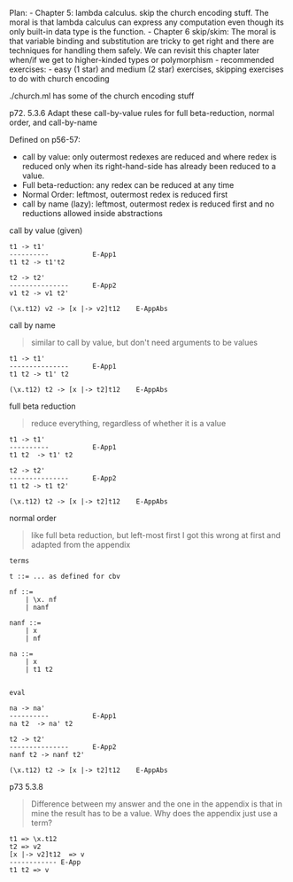 
Plan:
    - Chapter 5: lambda calculus. skip the church encoding stuff. The moral is that lambda calculus can express any computation even though its only built-in data type is the function.
    - Chapter 6 skip/skim: The moral is that variable binding and substitution are tricky to get right and there are techniques for handling them safely. We can revisit this chapter later when/if we get to higher-kinded types or polymorphism
    - recommended exercises:
        - easy (1 star) and medium (2 star) exercises, skipping exercises to do with church encoding

./church.ml has some of the church encoding stuff 


p72.
5.3.6
Adapt these call-by-value rules for full beta-reduction, normal order, and call-by-name

Defined on p56-57:
- call by value: only outermost redexes are reduced and where redex is reduced only when its right-hand-side has already been reduced to a value.
- Full beta-reduction: any redex can be reduced at any time
- Normal Order: leftmost, outermost redex is reduced first
- call by name (lazy): leftmost, outermost redex is reduced first and no reductions allowed inside abstractions 


call by value (given)

```
t1 -> t1'
----------           E-App1
t1 t2 -> t1't2

t2 -> t2'
---------------      E-App2
v1 t2 -> v1 t2'

(\x.t12) v2 -> [x |-> v2]t12    E-AppAbs
```

call by name
> similar to call by value, but
> don't need arguments to be values
```
t1 -> t1'
---------------      E-App1
t1 t2 -> t1' t2

(\x.t12) t2 -> [x |-> t2]t12    E-AppAbs
```

full beta reduction

> reduce everything, regardless of whether it is a value
```
t1 -> t1'
----------           E-App1
t1 t2  -> t1' t2

t2 -> t2'
---------------      E-App2
t1 t2 -> t1 t2'

(\x.t12) t2 -> [x |-> t2]t12    E-AppAbs
```


normal order
> like full beta reduction, but left-most first
> I got this wrong at first and adapted from the appendix

```
terms

t ::= ... as defined for cbv

nf ::=
    | \x. nf
    | nanf

nanf ::=
    | x
    | nf

na ::=
    | x
    | t1 t2


eval

na -> na'
----------           E-App1
na t2  -> na' t2

t2 -> t2'
---------------      E-App2
nanf t2 -> nanf t2'

(\x.t12) t2 -> [x |-> t2]t12    E-AppAbs
```


p73
5.3.8


> Difference between my answer and the one in the appendix is
> that in mine the result has to be a value. Why does the appendix
> just use a term?
```
t1 => \x.t12
t2 => v2
[x |-> v2]t12  => v 
------------ E-App
t1 t2 => v

```


